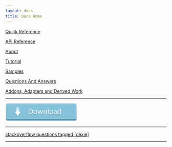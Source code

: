 ```yaml
---
layout: docs
title: Docs Home
---
```


[Quick Reference](/API-Reference#quick-reference)

[API Reference](/docs/API-Reference)

[About](/docs/Dexie.js)

[Tutorial](/docs/Tutorial)

[Samples](/docs/Samples)

[Questions And Answers](/docs/Questions-and-Answers)

[Addons, Adapters and Derived Work](/docs/DerivedWork)

****

[![Click to download](/assets/images/download-button.png)](Download)

****

[stackoverflow questions tagged [dexie]](https://stackoverflow.com/questions/tagged/dexie?sort=newest)

****
